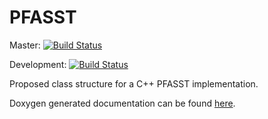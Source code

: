 PFASST
======

Master: [![Build Status](https://travis-ci.org/Parallel-in-Time/PFASST.svg?branch=master)](https://travis-ci.org/Parallel-in-Time/PFASST)

Development: [![Build Status](https://travis-ci.org/Parallel-in-Time/PFASST.svg?branch=development)](https://travis-ci.org/Parallel-in-Time/PFASST)

Proposed class structure for a C++ PFASST implementation.

Doxygen generated documentation can be found [here](https://pint.fz-juelich.de/ci/view/PFASST/job/PFASST%20%28Docu%29/doxygen/).
